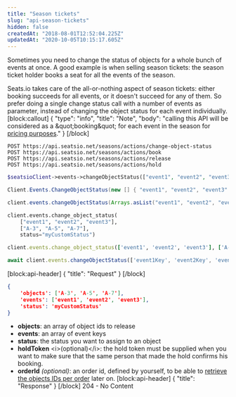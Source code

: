 ```yaml
---
title: "Season tickets"
slug: "api-season-tickets"
hidden: false
createdAt: "2018-08-01T12:52:04.225Z"
updatedAt: "2020-10-05T10:15:17.605Z"
---
```

Sometimes you need to change the status of objects for a whole bunch of events at once. A good example is when selling season tickets: the season ticket holder books a seat for all the events of the season.

Seats.io takes care of the all-or-nothing aspect of season tickets: either booking succeeds for all events, or it doesn&#39;t succeed for any of them. So prefer doing a single change status call with a number of events as parameter, instead of changing the object status for each event individually.
[block:callout]
{
  &quot;type&quot;: &quot;info&quot;,
  &quot;title&quot;: &quot;Note&quot;,
  &quot;body&quot;: &quot;calling this API will be considered as a \&quot;booking\&quot; for each event in the season for [pricing purposes](https://www.seats.io/pricing).&quot;
}
[/block]

```text
POST https://api.seatsio.net/seasons/actions/change-object-status
POST https://api.seatsio.net/seasons/actions/book
POST https://api.seatsio.net/seasons/actions/release
POST https://api.seatsio.net/seasons/actions/hold
```
```php
$seatsioClient->events->changeObjectStatus(["event1", "event2", "event3"], ["A-3", "A-5", "A-7"], "myCustomStatus");
```
```csharp
Client.Events.ChangeObjectStatus(new [] { "event1", "event2", "event3" }, new [] { "A-3", "A-5", "A-7"  }, "myCustomStatus");
```
```java
client.events.changeObjectStatus(Arrays.asList("event1", "event2", "event3"), Arrays.asList("A-3", "A-5", "A-7"), "myCustomStatus");
```
```python
client.events.change_object_status(
    ["event1", "event2", "event3"], 
    ["A-3", "A-5", "A-7"],
    status="myCustomStatus")
```
```ruby
client.events.change_object_status(['event1', 'event2', 'event3'], ['A-3', 'A-5', 'A-7'], 'myCustomStatus')
```
```javascript
await client.events.changeObjectStatus(['event1Key', 'event2Key', 'event3Key'], ['A-3', 'A-5', 'A-7'], 'myCustomStatus');
```

[block:api-header]
{
  &quot;title&quot;: &quot;Request&quot;
}
[/block]

```json
{
    'objects': ['A-3', 'A-5', 'A-7'],
    'events': ['event1', 'event2', 'event3'],
    'status': 'myCustomStatus'
}
```
* **objects**: an array of object ids to release
* **events**: an array of event keys
* **status**: the status you want to assign to an object
* **holdToken** &lt;i&gt;(optional)&lt;/i&gt;: the hold token must be supplied when you want to make sure that the same person that made the hold confirms his booking.
* **orderId** *(optional)*: an order id, defined by yourself, to be able to [retrieve the objects IDs per order](/docs/api-detailed-reports#detailed-report-by-order-id) later on.
[block:api-header]
{
  &quot;title&quot;: &quot;Response&quot;
}
[/block]
204 - No Content
